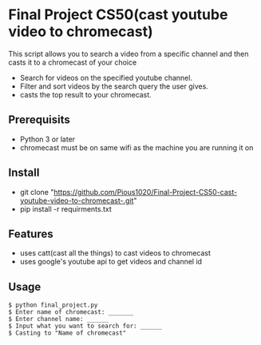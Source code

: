 # Final Project CS50(cast youtube video to chromecast)

This script allows you to search a video from a specific channel and then casts it to a chromecast of your choice

- Search for videos on the specified youtube channel.
- Filter and sort videos by the search query the user gives.
- casts the top result to your chromecast.

## Prerequisits

- Python 3 or later
- chromecast must be on same wifi as the machine you are running it on

## Install

- git clone "https://github.com/Pious1020/Final-Project-CS50-cast-youtube-video-to-chromecast-.git"
- pip install -r requirments.txt

## Features
- uses catt(cast all the things) to cast videos to chromecast
- uses google's youtube api to get videos and channel id

## Usage

```
$ python final_project.py
$ Enter name of chromecast: _______
$ Enter channel name: ______
$ Input what you want to search for: ______
$ Casting to "Name of chromecast"
```




